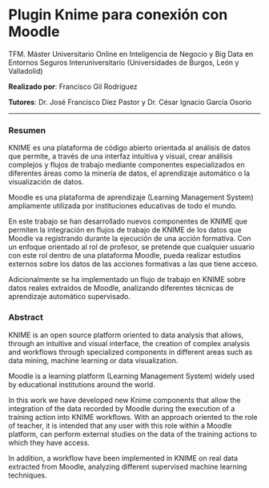 # Plugin Knime para conexión con Moodle

TFM. Máster Universitario Online en Inteligencia de Negocio y Big Data en Entornos Seguros 
Interuniversitario (Universidades de Burgos, León y Valladolid)

**Realizado por**: Francisco Gil Rodríguez

**Tutores**: Dr. José Francisco Díez Pastor y Dr. César Ignacio García Osorio

---

### Resumen

KNIME es una plataforma de código abierto orientada al análisis de datos que permite, a través de una interfaz intuitiva y visual, crear análisis complejos y flujos de trabajo mediante componentes especializados en diferentes áreas como la minería de datos, el aprendizaje automático o la visualización de datos. 

Moodle es una plataforma de aprendizaje (Learning Management System) ampliamente utilizada por instituciones educativas de todo el mundo. 

En este trabajo se han desarrollado nuevos componentes de KNIME que permiten la integración en flujos de trabajo de KNIME de los datos que Moodle va registrando durante la ejecución de una acción formativa. Con un enfoque orientado al rol de profesor, se pretende que cualquier usuario con este rol dentro de una plataforma Moodle, pueda realizar estudios externos sobre los datos de las acciones formativas a las que tiene acceso. 

Adicionalmente se ha implementado un flujo de trabajo en KNIME sobre datos reales extraidos de Moodle, analizando diferentes técnicas de aprendizaje automático supervisado.

### Abstract

KNIME is an open source platform oriented to data analysis that allows, through an intuitive and visual interface, the creation of complex analysis and workflows through specialized components in different areas such as data mining, machine learning or data visualization. 

Moodle is a learning platform (Learning Management System) widely used by educational institutions around the world. 

In this work we have developed new Knime components that allow the integration of the data recorded by Moodle during the execution of  a training action into KNIME workflows. With an approach oriented to the role of teacher, it is intended that any user with this role within a Moodle platform, can perform external studies on the data of the training actions to which they have access. 

In addition, a workflow have been implemented in KNIME on real data extracted from Moodle, analyzing different supervised machine learning techniques.
